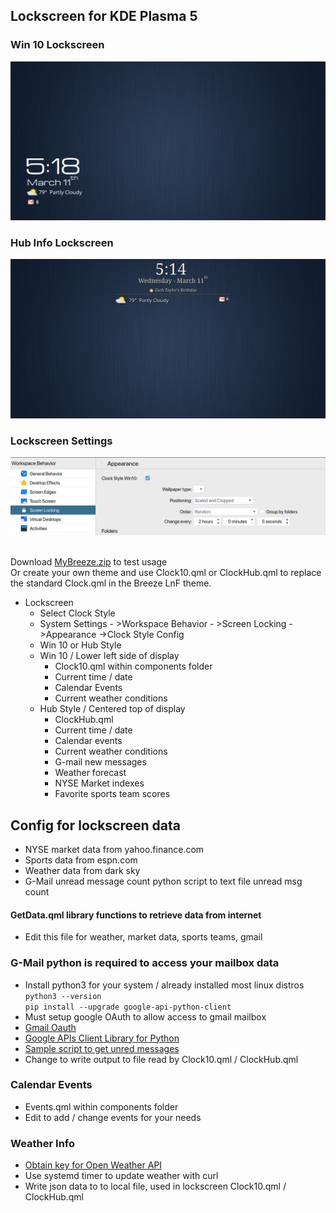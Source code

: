 
## Lockscreen for KDE Plasma 5

### Win 10 Lockscreen <br>
<picture>
  <img alt="OWM" src="lockscreen-win10.png" width="512">
</picture>
<br>

### Hub Info Lockscreen <br>
<picture>
  <img alt="OWM" src="lockscreen.png" width="512">
</picture>
<br>

### Lockscreen Settings <br>
<picture>
  <img alt="config" src="lockscreenSettings.png" width="512">
</picture> <br>
<br>

Download [MyBreeze.zip](https://github.com/txhammer68/plasma-Lockscreen-nest-hub/blob/master/MyBreeze.zip) to test usage<br>
Or create your own theme and use Clock10.qml or ClockHub.qml to replace the standard Clock.qml in the Breeze LnF theme.<br>

* Lockscreen
    * Select Clock Style
    * System Settings - >Workspace Behavior - >Screen Locking ->Appearance ->Clock Style Config
    * Win 10 or Hub Style
    * Win 10 / Lower left side of display
        * Clock10.qml within components folder
        * Current time / date
        * Calendar Events
        * Current weather conditions
    * Hub Style / Centered top of display
        * ClockHub.qml
        * Current time / date
        * Calendar events
        * Current weather conditions
        * G-mail new messages
        * Weather forecast
        * NYSE Market indexes
        * Favorite sports team scores <br>

## Config for lockscreen data
* NYSE market data from yahoo.finance.com
* Sports data from espn.com
* Weather data from dark sky
* G-Mail unread message count python script to text file unread msg count

#### GetData.qml library functions to retrieve data from internet
* Edit this file for weather, market data, sports teams, gmail

### G-Mail python is required to access your mailbox data
* Install python3 for your system / already installed most linux distros <br>
`python3 --version` <br>
`pip install --upgrade google-api-python-client` <br>
* Must setup google OAuth to allow access to gmail mailbox
* [Gmail Oauth](https://developers.google.com/gmail/api/quickstart/python) <br>
* [Google APIs Client Library for Python](https://googleapis.github.io/google-api-python-client/docs/) <br>
* [Sample script to get unred messages](https://github.com/akora/gmail-message-counter-python) <br>
* Change to write output to file read by Clock10.qml / ClockHub.qml

### Calendar Events
* Events.qml within components folder
* Edit to add / change events for your needs

### Weather Info
* [Obtain key for Open Weather API](https://openweathermap.org/api) <br>
* Use systemd timer to update weather with curl
* Write json data to to local file, used in lockscreen Clock10.qml / ClockHub.qml
